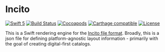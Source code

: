 # Incito

[![Swift 5](https://img.shields.io/badge/swift-5-ED523F.svg?style=flat)](https://swift.org/download/)
[![Build Status](https://travis-ci.com/shopgun/incito-ios.svg?branch=develop)](https://travis-ci.org/shopgun/incito-ios)
[![Cocoapods](https://img.shields.io/cocoapods/v/Incito.svg?style=flat)](http://cocoapods.org/pods/Incito)
[![Carthage compatible](https://img.shields.io/badge/Carthage-compatible-4BC51D.svg?style=flat)](https://github.com/Carthage/Carthage)
[![License](http://img.shields.io/badge/license-MIT-brightgreen.svg)](LICENSE.md)

This is a Swift rendering engine for the [Incito file format](https://github.com/shopgun/incito). Broadly, this is a json file for defining platform-agnostic layout information - primarily with the goal of creating digital-first catalogs.